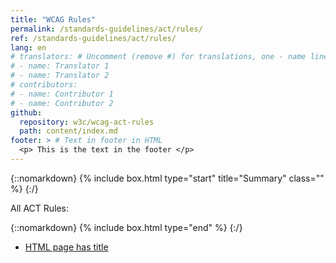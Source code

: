 ```yaml
---
title: "WCAG Rules"
permalink: /standards-guidelines/act/rules/
ref: /standards-guidelines/act/rules/
lang: en
# translators: # Uncomment (remove #) for translations, one - name line per translator.
# - name: Translator 1
# - name: Translator 2
# contributors:
# - name: Contributor 1
# - name: Contributor 2
github:
  repository: w3c/wcag-act-rules
  path: content/index.md
footer: > # Text in footer in HTML
  <p> This is the text in the footer </p>
---
```


{::nomarkdown}
{% include box.html type="start" title="Summary" class="" %}
{:/}

All ACT Rules:

{::nomarkdown}
{% include box.html type="end" %}
{:/}

* [HTML page has title](/standards-guidelines/act/rules/html-page-has-title-2779a5/)